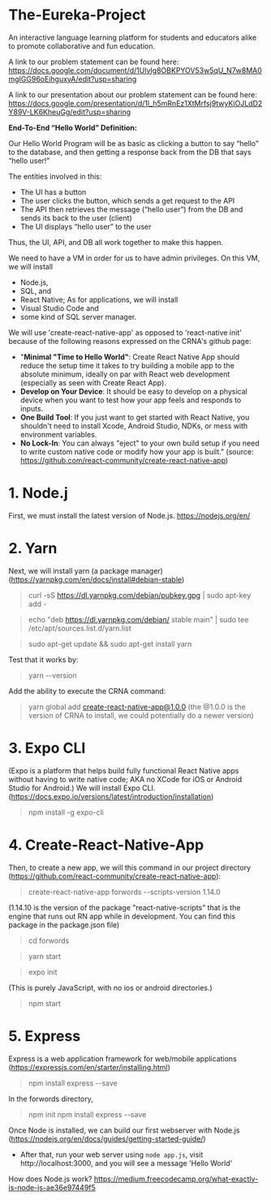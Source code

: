 # The-Eureka-Project
An interactive language learning platform for students and educators alike to promote collaborative and fun education.

A link to our problem statement can be found here:
https://docs.google.com/document/d/1UlvIg8OBKPYOV53w5qU_N7w8MA0mgIGG96oEihguxyA/edit?usp=sharing

A link to our presentation about our problem statement can be found here:
https://docs.google.com/presentation/d/1l_h5mRnEz1XtMrfsj9twyKiOJLdD2Y89V-LK6KheuGg/edit?usp=sharing

**End-To-End “Hello World” Definition:**

Our Hello World Program will be as basic as clicking a button to say “hello” to the database, and then getting a response back from the DB that says “hello user!”

The entities involved in this:
* The UI has a button
* The user clicks the button, which sends a get request to the API
* The API then retrieves the message (“hello user”) from the DB and sends its back to the user (client)
* The UI displays “hello user” to the user

Thus, the UI, API, and DB all work together to make this happen. 


We need to have a VM in order for us to have admin privileges. 
On this VM, we will install
* Node.js, 
* SQL, and 
* React Native;
As for applications, we will install
* Visual Studio Code and 
* some kind of SQL server manager.

We will use 'create-react-native-app' as opposed to 'react-native init' because of the following reasons expressed on the CRNA's github page:
* "**Minimal "Time to Hello World"**: Create React Native App should reduce the setup time it takes to try building a mobile app to the absolute minimum, ideally on par with React web development (especially as seen with Create React App).
* **Develop on Your Device**: It should be easy to develop on a physical device when you want to test how your app feels and responds to inputs.
* **One Build Tool**: If you just want to get started with React Native, you shouldn't need to install Xcode, Android Studio, NDKs, or mess with environment variables.
* **No Lock-In**: You can always "eject" to your own build setup if you need to write custom native code or modify how your app is built."
(source: https://github.com/react-community/create-react-native-app)

# 1. Node.j
First, we must install the latest version of Node.js.
  https://nodejs.org/en/
  
# 2. Yarn
Next, we will install yarn (a package manager) (https://yarnpkg.com/en/docs/install#debian-stable)
> curl -sS https://dl.yarnpkg.com/debian/pubkey.gpg | sudo apt-key add -

> echo "deb https://dl.yarnpkg.com/debian/ stable main" | sudo tee /etc/apt/sources.list.d/yarn.list

> sudo apt-get update && sudo apt-get install yarn
  
Test that it works by:

> yarn --version
  
Add the ability to execute the CRNA command:

> yarn global add create-react-native-app@1.0.0
  (the @1.0.0 is the version of CRNA to install, we could potentially do a newer version)

# 3. Expo CLI
(Expo is a platform that helps build fully functional React Native apps without having to write native code; AKA no XCode for iOS or Android Studio for Android.)
We will install Expo CLI. (https://docs.expo.io/versions/latest/introduction/installation)
> npm install -g expo-cli
  
# 4. Create-React-Native-App
Then, to create a new app, we will this command in our project directory (https://github.com/react-community/create-react-native-app):
> create-react-native-app forwords --scripts-version 1.14.0

(1.14.10 is the version of the package "react-native-scripts" that is the engine that runs out RN app while in development.   You can find this package in the package.json file)

> cd forwords

> yarn start
  
> expo init 

  (This is purely JavaScript, with no ios or android directories.)
  
> npm start

# 5. Express
Express is a web application framework for web/mobile applications (https://expressjs.com/en/starter/installing.html)

> npm install express --save

In the forwords directory,

> npm init
> npm install express --save

Once Node is installed, we can build our first webserver with Node.js (https://nodejs.org/en/docs/guides/getting-started-guide/)
* After that, run your web server using `node app.js`, visit http://localhost:3000, and you will see a message 'Hello World'

How does Node.js work?
https://medium.freecodecamp.org/what-exactly-is-node-js-ae36e97449f5
  



